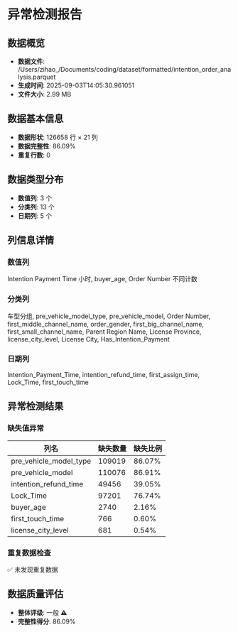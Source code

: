 # 异常检测报告

## 数据概览
- **数据文件**: /Users/zihao_/Documents/coding/dataset/formatted/intention_order_analysis.parquet
- **生成时间**: 2025-09-03T14:05:30.961051
- **文件大小**: 2.99 MB

## 数据基本信息
- **数据形状**: 126658 行 × 21 列
- **数据完整性**: 86.09%
- **重复行数**: 0

## 数据类型分布
- **数值列**: 3 个
- **分类列**: 13 个  
- **日期列**: 5 个

## 列信息详情
### 数值列
Intention Payment Time 小时, buyer_age, Order Number 不同计数

### 分类列
车型分组, pre_vehicle_model_type, pre_vehicle_model, Order Number, first_middle_channel_name, order_gender, first_big_channel_name, first_small_channel_name, Parent Region Name, License Province, license_city_level, License City, Has_Intention_Payment

### 日期列
Intention_Payment_Time, intention_refund_time, first_assign_time, Lock_Time, first_touch_time

## 异常检测结果

### 缺失值异常

| 列名 | 缺失数量 | 缺失比例 |
|------|----------|----------|
| pre_vehicle_model_type | 109019 | 86.07% |
| pre_vehicle_model | 110076 | 86.91% |
| intention_refund_time | 49456 | 39.05% |
| Lock_Time | 97201 | 76.74% |
| buyer_age | 2740 | 2.16% |
| first_touch_time | 766 | 0.60% |
| license_city_level | 681 | 0.54% |

### 重复数据检查
✅ 未发现重复数据

## 数据质量评估
- **整体评级**: 一般 ⚠️
- **完整性得分**: 86.09%
